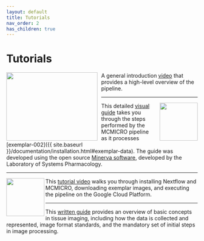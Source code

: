 ```yaml
---
layout: default
title: Tutorials
nav_order: 2
has_children: true
---
```


# Tutorials

<a href="https://www.youtube.com/watch?v=fnxBvgJQmtY"><img style="margin-right:10px" align="left" align="right" width="240" height="180" src="https://img.youtube.com/vi/fnxBvgJQmtY/0.jpg"></a> A general introduction [video](https://www.youtube.com/watch?v=fnxBvgJQmtY) that provides a high-level overview of the pipeline.

---

<a href="pipeline-visual-guide.html"><img style="margin-left:10px" align="right" width="100" height="100" src="{{ site.baseurl }}/images/tutorials/vizguide.png"></a>
This detailed [visual guide](pipeline-visual-guide.html) takes you through the steps performed by the MCMICRO pipeline as it processes [exemplar-002]({{ site.baseurl }}/documentation/installation.html#exemplar-data). The guide was developed using the open source [Minerva software](https://www.cycif.org/software/minerva), developed by the Laboratory of Systems Pharmacology.

---

<a href="https://youtu.be/tLWMe_uJY9A"><img align="left" width="100" height="100" src="https://img.youtube.com/vi/tLWMe_uJY9A/0.jpg"></a>
This [tutorial video](https://youtu.be/tLWMe_uJY9A) walks you through installing Nextflow and MCMICRO, downloading exemplar images, and executing the pipeline on the Google Cloud Platform.

---

This [written guide](basics.html) provides an overview of basic concepts in tissue imaging, including how the data is collected and represented, image format standards, and the mandatory set of initial steps in image processing.
